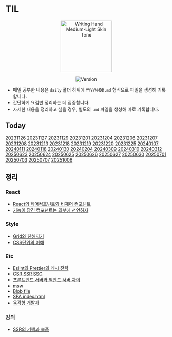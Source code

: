 # TIL

<div align="center">

<img src="https://raw.githubusercontent.com/Tarikul-Islam-Anik/Animated-Fluent-Emojis/master/Emojis/Hand%20gestures/Writing%20Hand%20Medium-Light%20Skin%20Tone.png" alt="Writing Hand Medium-Light Skin Tone" width="160" height="160" />

![Version](https://img.shields.io/badge/version-2025.10.06-blue.svg)

</div>

- 매일 공부한 내용은 `daily` 폴더 하위에 `YYYYMMDD.md` 형식으로 파일을 생성해 기록합니다.
- 간단하게 요점만 정리하는 데 집중합니다.
- 자세한 내용을 정리하고 싶을 경우, 별도의 `.md` 파일을 생성해 따로 기록합니다.

## Today

[20231126](/daily/20231126/20231126.md)
[20231127](/daily/20231127/20231127.md)
[20231129](/daily/20231129/20231129.md)
[20231201](/daily/20231201/20231201.md)
[20231204](/daily/20231204/20231204.md)
[20231206](/daily/20231206/20231206.md)
[20231207](/daily/20231207/20231207.md)
[20231208](/daily/20231208/20231208.md)
[20231213](/daily/20231213/20231213.md)
[20231218](/daily/20231218/20231218.md)
[20231219](/daily/20231219/20231219.md)
[20231220](/daily/20231220/20231220.md)
[20231225](/daily/20231225/20231225.md)
[20240107](/daily/20240107/20240107.md)
[20240111](/daily/20240111/20240111.md)
[20240118](/daily/20240118/20240118.md)
[20240130](/daily/20240130/20240130.md)
[20240204](/daily/20240204/20240204.md)
[20240309](/daily/20240309/20240309.md)
[20240310](/daily/20240310/20240310.md)
[20240312](/daily/20240312/20240312.md)
[20250623](/daily/20250623.md)
[20250624](/daily/250624.md)
[20250625](/daily/250625.md)
[20250626](/daily/250626.md)
[20250627](/daily/250627.md)
[20250630](/daily/250630.md)
[20250701](/daily/250701.md)
[20250703](/daily/250703.md)
[20250707](/daily/250707.md)
[20251006](/daily/251006.md)
## 정리

### React

- [React의 제어컴포넌트와 비제어 컴포넌트](./react/conponent-of-controlled-and-uncontrolled.md)
- [기능이 담긴 컴포넌트는 외부에 선언하자](./react//calling-functional-components//calling-functional-components.md)

### Style

- [Grid와 친해지기](./style/flex-container-grid-container.png)
- [CSS단위의 이해](./style/px-em-rem-vw-vh.md)

### Etc

- [Eslint와 Prettier의 캐시 전략](./etc/cache-strategy-of-eslint-and-prettier.md)
- [CSR SSR SSG](./etc/CSR-SSR-SSG-example.md)
- [프론트엔드 서버와 백엔드 서버 차이](./etc/frontent-server-vs-backend-server.md)
- [msw](./etc/msw.md)
- [Blob file](./etc/blob.md)
- [SPA index.html](./etc//SPA의%20고정된%20indexhtml.md)
- [육각형 개발자](./etc/%EC%9C%A1%EA%B0%81%ED%98%95_%EA%B0%9C%EB%B0%9C%EC%9E%90.md)

### 강의

- [SSR의 기쁨과 슬픔](./강의//SSR의%20기쁨과%20슬픔:%20렌더링의%20변화의%20흐름을%20통해%20알아보는%20SSR과%20Streaming%20SSR.md)
